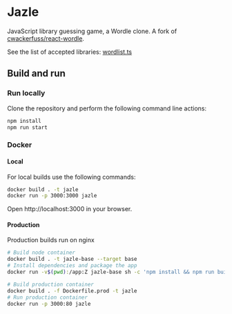 # Jazle

JavaScript library guessing game, a Wordle clone.
A fork of [cwackerfuss/react-wordle](https://github.com/cwackerfuss/react-wordle).

See the list of accepted libraries: [wordlist.ts](src/constants/wordlist.ts)

## Build and run

### Run locally

Clone the repository and perform the following command line actions:

```bash
npm install
npm run start
```

### Docker

#### Local

For local builds use the following commands:

```bash
docker build . -t jazle
docker run -p 3000:3000 jazle
```

Open http://localhost:3000 in your browser.

#### Production

Production builds run on nginx

```bash
# Build node container
docker build . -t jazle-base --target base
# Install dependencies and package the app
docker run -v$(pwd):/app:Z jazle-base sh -c 'npm install && npm run build'

# Build production container
docker build . -f Dockerfile.prod -t jazle
# Run production container
docker run -p 3000:80 jazle
```
